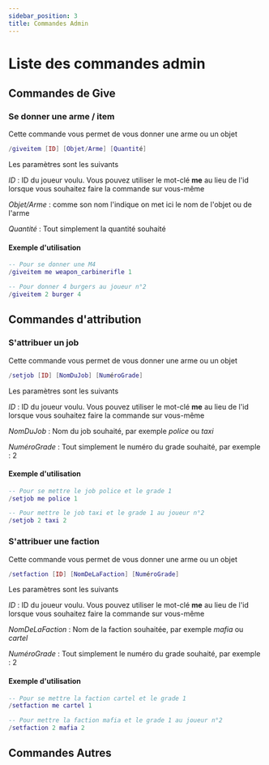 ```yaml
---
sidebar_position: 3
title: Commandes Admin
---
```


# Liste des commandes admin


## Commandes de Give

### Se donner une arme / item

Cette commande vous permet de vous donner une arme ou un objet

```lua
/giveitem [ID] [Objet/Arme] [Quantité]
```

Les paramètres sont les suivants 

*ID* : ID du joueur voulu. Vous pouvez utiliser le mot-clé **me** au lieu de l'id lorsque vous souhaitez faire la commande sur vous-même

*Objet/Arme* : comme son nom l'indique on met ici le nom de l'objet ou de l'arme

*Quantité* : Tout simplement la quantité souhaité

#### Exemple d'utilisation

```lua
-- Pour se donner une M4
/giveitem me weapon_carbinerifle 1 

-- Pour donner 4 burgers au joueur n°2
/giveitem 2 burger 4
```

## Commandes d'attribution

### S'attribuer un job

Cette commande vous permet de vous donner une arme ou un objet

```lua
/setjob [ID] [NomDuJob] [NuméroGrade]
```

Les paramètres sont les suivants 

*ID* : ID du joueur voulu. Vous pouvez utiliser le mot-clé **me** au lieu de l'id lorsque vous souhaitez faire la commande sur vous-même

*NomDuJob* : Nom du job souhaité, par exemple *police* ou *taxi*

*NuméroGrade* : Tout simplement le numéro du grade souhaité, par exemple : 2 

#### Exemple d'utilisation

```lua
-- Pour se mettre le job police et le grade 1
/setjob me police 1 

-- Pour mettre le job taxi et le grade 1 au joueur n°2
/setjob 2 taxi 2
```

### S'attribuer une faction

Cette commande vous permet de vous donner une arme ou un objet

```lua
/setfaction [ID] [NomDeLaFaction] [NuméroGrade]
```

Les paramètres sont les suivants 

*ID* : ID du joueur voulu. Vous pouvez utiliser le mot-clé **me** au lieu de l'id lorsque vous souhaitez faire la commande sur vous-même

*NomDeLaFaction* : Nom de la faction souhaitée, par exemple *mafia* ou *cartel*

*NuméroGrade* : Tout simplement le numéro du grade souhaité, par exemple : 2 

#### Exemple d'utilisation

```lua
-- Pour se mettre la faction cartel et le grade 1
/setfaction me cartel 1 

-- Pour mettre la faction mafia et le grade 1 au joueur n°2
/setfaction 2 mafia 2
```

## Commandes Autres
